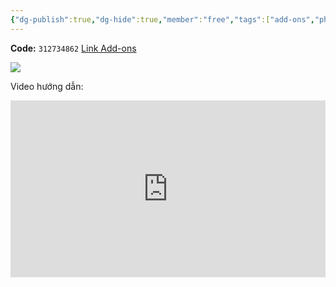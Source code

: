 ```yaml
---
{"dg-publish":true,"dg-hide":true,"member":"free","tags":["add-ons","phim","free"],"permalink":"/vi-top-addons-mad-bear/audio-playback-controls/","hide":true,"dgPassFrontmatter":true}
---
```


**Code:** `312734862`
[Link Add-ons](https://ankiweb.net/shared/info/312734862)

![](https://i.imgur.com/qYqFErS.png)

Video hướng dẫn:

<div style="position: relative; padding-bottom: 56.25%; height: 0; overflow: hidden;">
    <iframe src="https://www.youtube.com/embed/3qjS7fuCIDA" title="YouTube video player" style="position: absolute; top: 0; left: 0; width: 100%; height: 100%;" frameborder="0" allow="accelerometer; autoplay; clipboard-write; encrypted-media; gyroscope; picture-in-picture; web-share" allowfullscreen></iframe>
</div>